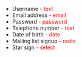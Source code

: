 - Username <span style='color:red'> - text</span>
- Email address <span style='color:red'> - email</span>
- Password <span style='color:red'> - password</span>
- Telephone number <span style='color:red'> - text</span>
- Date of birth <span style='color:red'> - date</span>
- Mailing list signup <span style='color:red'> - radio</span>
- Star sign <span style='color:red'> - select</span>